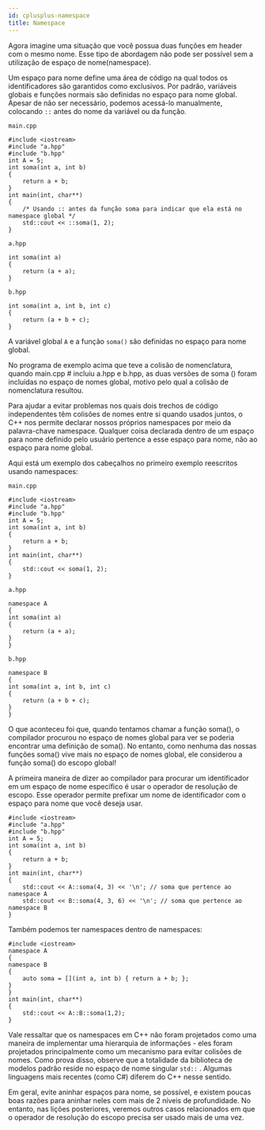 ```yaml
---
id: cplusplus-namespace
title: Namespace
---
```


Agora imagine uma situação que você possua duas funções em header com o mesmo nome. Esse tipo de abordagem não pode ser possível sem a utilização de espaço de nome(namespace).

Um espaço para nome define uma área de código na qual todos os identificadores são garantidos como exclusivos. Por padrão, variáveis globais e funções normais são definidas no espaço para nome global. Apesar de não ser necessário, podemos acessá-lo manualmente, colocando `::` antes do nome da variável ou da função.

`main.cpp`

```cpp{0}
#include <iostream>
#include "a.hpp"
#include "b.hpp"
int A = 5;
int soma(int a, int b)
{
    return a + b;
}
int main(int, char**)
{
    /* Usando :: antes da função soma para indicar que ela está no namespace global */
    std::cout << ::soma(1, 2);
}
```

`a.hpp`

```cpp{0}
int soma(int a)
{
    return (a + a);
}
```

`b.hpp`

```cpp{0}
int soma(int a, int b, int c)
{
    return (a + b + c);
}
```

A variável global `A` e a função `soma()` são definidas no espaço para nome global.

No programa de exemplo acima que teve a colisão de nomenclatura, quando main.cpp # incluiu a.hpp e b.hpp, as duas versões de soma () foram incluídas no espaço de nomes global, motivo pelo qual a colisão de nomenclatura resultou.

Para ajudar a evitar problemas nos quais dois trechos de código independentes têm colisões de nomes entre si quando usados juntos, o C++ nos permite declarar nossos próprios namespaces por meio da palavra-chave namespace. Qualquer coisa declarada dentro de um espaço para nome definido pelo usuário pertence a esse espaço para nome, não ao espaço para nome global.

Aqui está um exemplo dos cabeçalhos no primeiro exemplo reescritos usando namespaces:

`main.cpp`

```cpp{0}
#include <iostream>
#include "a.hpp"
#include "b.hpp"
int A = 5;
int soma(int a, int b)
{
    return a + b;
}
int main(int, char**)
{
    std::cout << soma(1, 2);
}
```

`a.hpp`

```cpp{0}
namespace A
{
int soma(int a)
{
    return (a + a);
}
}
```

`b.hpp`

```cpp{0}
namespace B
{
int soma(int a, int b, int c)
{
    return (a + b + c);
}
}
```

O que aconteceu foi que, quando tentamos chamar a função soma(), o compilador procurou no espaço de nomes global para ver se poderia encontrar uma definição de soma(). No entanto, como nenhuma das nossas funções soma() vive mais no espaço de nomes global, ele considerou a função soma() do escopo global!

A primeira maneira de dizer ao compilador para procurar um identificador em um espaço de nome específico é usar o operador de resolução de escopo. Esse operador permite prefixar um nome de identificador com o espaço para nome que você deseja usar.

```cpp{0}
#include <iostream>
#include "a.hpp"
#include "b.hpp"
int A = 5;
int soma(int a, int b)
{
    return a + b;
}
int main(int, char**)
{
    std::cout << A::soma(4, 3) << '\n'; // soma que pertence ao namespace A
    std::cout << B::soma(4, 3, 6) << '\n'; // soma que pertence ao namespace B
}
```

Também podemos ter namespaces dentro de namespaces:

```cpp{0}
#include <iostream>
namespace A
{
namespace B
{
    auto soma = [](int a, int b) { return a + b; };
}
}
int main(int, char**)
{
    std::cout << A::B::soma(1,2);
}
```

Vale ressaltar que os namespaces em C++ não foram projetados como uma maneira de implementar uma hierarquia de informações - eles foram projetados principalmente como um mecanismo para evitar colisões de nomes. Como prova disso, observe que a totalidade da biblioteca de modelos padrão reside no espaço de nome singular `std::` . Algumas linguagens mais recentes (como C#) diferem do C++ nesse sentido.

Em geral, evite aninhar espaços para nome, se possível, e existem poucas boas razões para aninhar neles com mais de 2 níveis de profundidade. No entanto, nas lições posteriores, veremos outros casos relacionados em que o operador de resolução do escopo precisa ser usado mais de uma vez.
